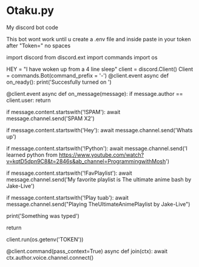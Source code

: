 # Otaku.py
My discord bot code

This bot wont work until u create a .env file and inside paste in your token after "Token=" no spaces 

import discord
from discord.ext import commands
import os


HEY = "I have woken  up from a 4 line sleep"
client = discord.Client()
Client = commands.Bot(command_prefix = '-')
@client.event
async def on_ready():
  print('Succesfully turned on ')
  
@client.event
async def on_message(message):
  if message.author == client.user:
    return

  if message.content.startswith('!SPAM'):
    await message.channel.send('SPAM X2')

  if message.content.startswith('Hey'):
    await message.channel.send('Whats up')
  
  if message.content.startswith('!Python'):
    await message.channel.send('I learned python from https://www.youtube.com/watch?v=kqtD5dpn9C8&t=2846s&ab_channel=ProgrammingwithMosh')



  if  message.content.startswith('!FavPlaylist'):
    await message.channel.send('My favorite playlist is The ultimate anime bash by Jake-Live')
  
  if message.content.startswith('!Play tuab'):
    await message.channel.send("Playing TheUltimateAnimePlaylist by Jake-Live")
  
  print('Something was typed')

  return

client.run(os.getenv('TOKEN'))

@client.command(pass_context=True)
async def join(ctx):
  await ctx.author.voice.channel.connect()
